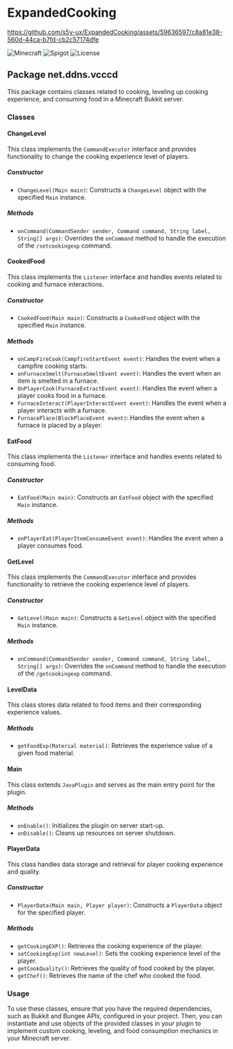 # ExpandedCooking

https://github.com/s5y-ux/ExpandedCooking/assets/59636597/c8a81e38-560d-44ca-b7fd-cb2c57174dfe

![Minecraft](https://img.shields.io/badge/Minecraft-1.20+-brightgreen.svg)
![Spigot](https://img.shields.io/badge/Spigot-1.20.2-orange.svg)
![License](https://img.shields.io/badge/License-MIT-blue.svg)
## Package net.ddns.vcccd

This package contains classes related to cooking, leveling up cooking experience, and consuming food in a Minecraft Bukkit server.

### Classes

#### ChangeLevel

This class implements the `CommandExecutor` interface and provides functionality to change the cooking experience level of players.

##### Constructor
- `ChangeLevel(Main main)`: Constructs a `ChangeLevel` object with the specified `Main` instance.

##### Methods
- `onCommand(CommandSender sender, Command command, String label, String[] args)`: Overrides the `onCommand` method to handle the execution of the `/setcookingexp` command.

#### CookedFood

This class implements the `Listener` interface and handles events related to cooking and furnace interactions.

##### Constructor
- `CookedFood(Main main)`: Constructs a `CookedFood` object with the specified `Main` instance.

##### Methods
- `onCampFireCook(CampfireStartEvent event)`: Handles the event when a campfire cooking starts.
- `onFurnaceSmelt(FurnaceSmeltEvent event)`: Handles the event when an item is smelted in a furnace.
- `OnPlayerCook(FurnaceExtractEvent event)`: Handles the event when a player cooks food in a furnace.
- `FurnaceInteract(PlayerInteractEvent event)`: Handles the event when a player interacts with a furnace.
- `FurnacePlace(BlockPlaceEvent event)`: Handles the event when a furnace is placed by a player.

#### EatFood

This class implements the `Listener` interface and handles events related to consuming food.

##### Constructor
- `EatFood(Main main)`: Constructs an `EatFood` object with the specified `Main` instance.

##### Methods
- `onPlayerEat(PlayerItemConsumeEvent event)`: Handles the event when a player consumes food.

#### GetLevel

This class implements the `CommandExecutor` interface and provides functionality to retrieve the cooking experience level of players.

##### Constructor
- `GetLevel(Main main)`: Constructs a `GetLevel` object with the specified `Main` instance.

##### Methods
- `onCommand(CommandSender sender, Command command, String label, String[] args)`: Overrides the `onCommand` method to handle the execution of the `/getcookingexp` command.

#### LevelData

This class stores data related to food items and their corresponding experience values.

##### Methods
- `getFoodExp(Material material)`: Retrieves the experience value of a given food material.

#### Main

This class extends `JavaPlugin` and serves as the main entry point for the plugin.

##### Methods
- `onEnable()`: Initializes the plugin on server start-up.
- `onDisable()`: Cleans up resources on server shutdown.

#### PlayerData

This class handles data storage and retrieval for player cooking experience and quality.

##### Constructor
- `PlayerData(Main main, Player player)`: Constructs a `PlayerData` object for the specified player.

##### Methods
- `getCookingEXP()`: Retrieves the cooking experience of the player.
- `setCookingExp(int newLevel)`: Sets the cooking experience level of the player.
- `getCookQuality()`: Retrieves the quality of food cooked by the player.
- `getChef()`: Retrieves the name of the chef who cooked the food.

### Usage

To use these classes, ensure that you have the required dependencies, such as Bukkit and Bungee APIs, configured in your project. Then, you can instantiate and use objects of the provided classes in your plugin to implement custom cooking, leveling, and food consumption mechanics in your Minecraft server.
